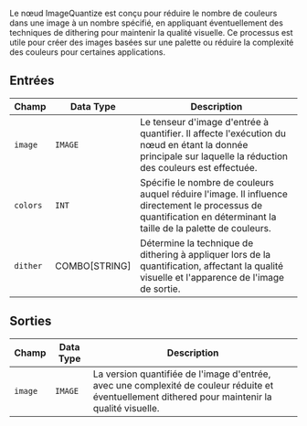 Le nœud ImageQuantize est conçu pour réduire le nombre de couleurs dans une image à un nombre spécifié, en appliquant éventuellement des techniques de dithering pour maintenir la qualité visuelle. Ce processus est utile pour créer des images basées sur une palette ou réduire la complexité des couleurs pour certaines applications.

## Entrées

| Champ   | Data Type | Description                                                                       |
|---------|-------------|-----------------------------------------------------------------------------------|
| `image` | `IMAGE`     | Le tenseur d'image d'entrée à quantifier. Il affecte l'exécution du nœud en étant la donnée principale sur laquelle la réduction des couleurs est effectuée. |
| `colors`| `INT`       | Spécifie le nombre de couleurs auquel réduire l'image. Il influence directement le processus de quantification en déterminant la taille de la palette de couleurs. |
| `dither`| COMBO[STRING] | Détermine la technique de dithering à appliquer lors de la quantification, affectant la qualité visuelle et l'apparence de l'image de sortie. |

## Sorties

| Champ | Data Type | Description                                                                   |
|-------|-------------|-------------------------------------------------------------------------------|
| `image`| `IMAGE`     | La version quantifiée de l'image d'entrée, avec une complexité de couleur réduite et éventuellement dithered pour maintenir la qualité visuelle. |
